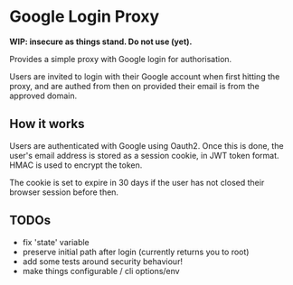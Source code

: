 # Google Login Proxy

**WIP: insecure as things stand. Do not use (yet).**

Provides a simple proxy with Google login for authorisation.

Users are invited to login with their Google account when first
hitting the proxy, and are authed from then on provided their email is
from the approved domain.

## How it works

Users are authenticated with Google using Oauth2. Once this is done,
the user's email address is stored as a session cookie, in JWT token
format. HMAC is used to encrypt the token.

The cookie is set to expire in 30 days if the user has not closed
their browser session before then.

## TODOs

* fix 'state' variable
* preserve initial path after login (currently returns you to root)
* add some tests around security behaviour!
* make things configurable / cli options/env
